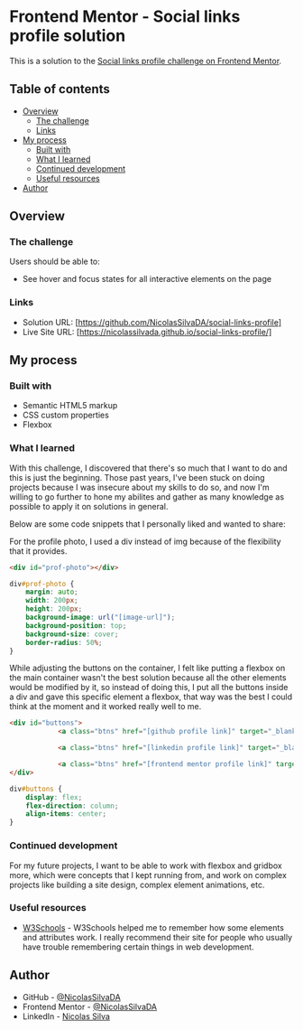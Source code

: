 # Frontend Mentor - Social links profile solution

This is a solution to the [Social links profile challenge on Frontend Mentor](https://www.frontendmentor.io/challenges/social-links-profile-UG32l9m6dQ).

## Table of contents

- [Overview](#overview)
  - [The challenge](#the-challenge)
  - [Links](#links)
- [My process](#my-process)
  - [Built with](#built-with)
  - [What I learned](#what-i-learned)
  - [Continued development](#continued-development)
  - [Useful resources](#useful-resources)
- [Author](#author)


## Overview

### The challenge

Users should be able to:

- See hover and focus states for all interactive elements on the page

### Links

- Solution URL: [https://github.com/NicolasSilvaDA/social-links-profile]
- Live Site URL: [https://nicolassilvada.github.io/social-links-profile/]

## My process

### Built with

- Semantic HTML5 markup
- CSS custom properties
- Flexbox


### What I learned

With this challenge, I discovered that there's so much that I want to do and this is just the beginning. Those past years, I've been stuck on doing projects because I was insecure about my skills to do so, and now I'm willing to go further to hone my abilites and gather as many knowledge as possible to apply it on solutions in general. 

Below are some code snippets that I personally liked and wanted to share:


For the profile photo, I used a div instead of img because of the flexibility that it provides.

```html
<div id="prof-photo"></div>
```
```css
div#prof-photo {
    margin: auto;
    width: 200px;
    height: 200px;
    background-image: url("[image-url]");
    background-position: top;
    background-size: cover;
    border-radius: 50%;
}
```

While adjusting the buttons on the container, I felt like putting a flexbox on the main container wasn't the best solution because all the other elements would be modified by it, so instead of doing this, I put all the buttons inside a div and gave this specific element a flexbox, that way was the best I could think at the moment and it worked really well to me.

```html
<div id="buttons">
            <a class="btns" href="[github profile link]" target="_blank">GitHub</a>

            <a class="btns" href="[linkedin profile link]" target="_blank">LinkedIn</a>

            <a class="btns" href="[frontend mentor profile link]" target="_blank">Frontend Mentor</a>
</div>
```
```css
div#buttons {
    display: flex;
    flex-direction: column;
    align-items: center;
}
```


### Continued development

For my future projects, I want to be able to work with flexbox and gridbox more, which were concepts that I kept running from, and work on complex projects like building a site design, complex element animations, etc.


### Useful resources

- [W3Schools](https://www.w3schools.com/) - W3Schools helped me to remember how some elements and attributes work. I really recommend their site for people who usually have trouble remembering certain things in web development.


## Author

- GitHub - [@NicolasSilvaDA](https://github.com/NicolasSilvaDA)
- Frontend Mentor - [@NicolasSilvaDA](https://www.frontendmentor.io/profile/NicolasSilvaDA)
- LinkedIn - [Nicolas Silva](https://www.linkedin.com/in/nicolas-silva-araujo/)
